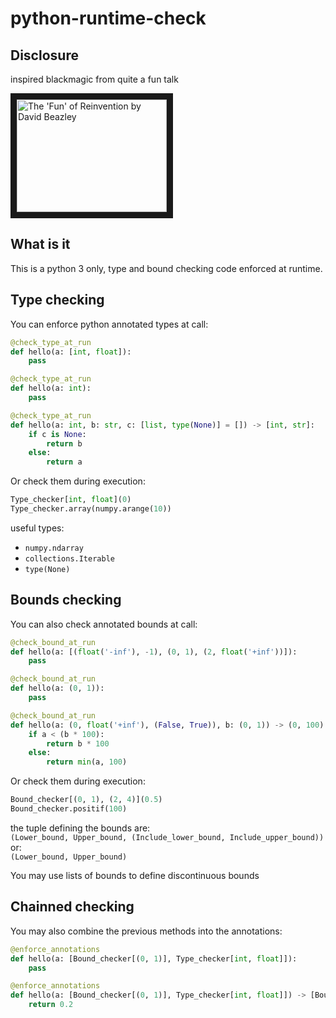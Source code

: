 # python-runtime-check

## Disclosure

inspired blackmagic from quite a fun talk  

<a href="http://www.youtube.com/watch?feature=player_embedded&v=Je8TcRQcUgA" target="_blank"><img src="http://img.youtube.com/vi/Je8TcRQcUgA/0.jpg" alt="The 'Fun' of Reinvention by David Beazley" width="240" height="180" border="10" /></a>


## What is it

This is a python 3 only, type and bound checking code enforced at runtime. 

## Type checking

You can enforce python annotated types at call:
```python
@check_type_at_run
def hello(a: [int, float]):
    pass

@check_type_at_run
def hello(a: int):
    pass

@check_type_at_run
def hello(a: int, b: str, c: [list, type(None)] = []) -> [int, str]:
    if c is None:
        return b
    else: 
        return a
```

Or check them during execution:
```python
Type_checker[int, float](0)
Type_checker.array(numpy.arange(10))
```

useful types:
- `numpy.ndarray`
- `collections.Iterable`
- `type(None)`

## Bounds checking

You can also check annotated bounds at call:
```python
@check_bound_at_run
def hello(a: [(float('-inf'), -1), (0, 1), (2, float('+inf'))]):
    pass

@check_bound_at_run
def hello(a: (0, 1)):
    pass

@check_bound_at_run
def hello(a: (0, float('+inf'), (False, True)), b: (0, 1)) -> (0, 100):
    if a < (b * 100):
        return b * 100
    else:
        return min(a, 100)
```

Or check them during execution:
```python
Bound_checker[(0, 1), (2, 4)](0.5)
Bound_checker.positif(100)
```

the tuple defining the bounds are:  
`(Lower_bound, Upper_bound, (Include_lower_bound, Include_upper_bound))`  
or:  
`(Lower_bound, Upper_bound)`  

You may use lists of bounds to define discontinuous bounds

## Chainned checking

You may also combine the previous methods into the annotations:
```python
@enforce_annotations
def hello(a: [Bound_checker[(0, 1)], Type_checker[int, float]]):
    pass

@enforce_annotations
def hello(a: [Bound_checker[(0, 1)], Type_checker[int, float]]) -> [Bound_checker[(0, 1, (False, True))], Type_checker[float]]:
    return 0.2
```
